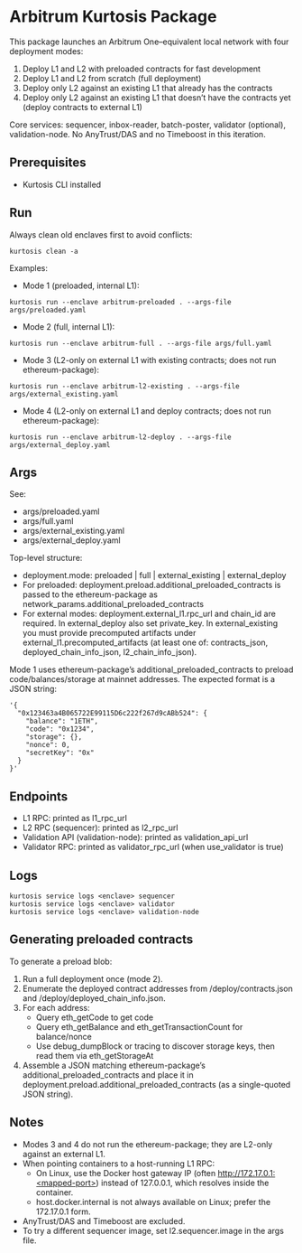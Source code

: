# Arbitrum Kurtosis Package

This package launches an Arbitrum One–equivalent local network with four deployment modes:
1) Deploy L1 and L2 with preloaded contracts for fast development
2) Deploy L1 and L2 from scratch (full deployment)
3) Deploy only L2 against an existing L1 that already has the contracts
4) Deploy only L2 against an existing L1 that doesn’t have the contracts yet (deploy contracts to external L1)

Core services: sequencer, inbox-reader, batch-poster, validator (optional), validation-node.
No AnyTrust/DAS and no Timeboost in this iteration.

## Prerequisites
- Kurtosis CLI installed

## Run
Always clean old enclaves first to avoid conflicts:
```
kurtosis clean -a
```

Examples:
- Mode 1 (preloaded, internal L1):
```
kurtosis run --enclave arbitrum-preloaded . --args-file args/preloaded.yaml
```
- Mode 2 (full, internal L1):
```
kurtosis run --enclave arbitrum-full . --args-file args/full.yaml
```
- Mode 3 (L2-only on external L1 with existing contracts; does not run ethereum-package):
```
kurtosis run --enclave arbitrum-l2-existing . --args-file args/external_existing.yaml
```
- Mode 4 (L2-only on external L1 and deploy contracts; does not run ethereum-package):
```
kurtosis run --enclave arbitrum-l2-deploy . --args-file args/external_deploy.yaml
```

## Args
See:
- args/preloaded.yaml
- args/full.yaml
- args/external_existing.yaml
- args/external_deploy.yaml

Top-level structure:
- deployment.mode: preloaded | full | external_existing | external_deploy
- For preloaded: deployment.preload.additional_preloaded_contracts is passed to the ethereum-package as network_params.additional_preloaded_contracts
- For external modes: deployment.external_l1.rpc_url and chain_id are required. In external_deploy also set private_key. In external_existing you must provide precomputed artifacts under external_l1.precomputed_artifacts (at least one of: contracts_json, deployed_chain_info_json, l2_chain_info_json).

Mode 1 uses ethereum-package’s additional_preloaded_contracts to preload code/balances/storage at mainnet addresses. The expected format is a JSON string:
```
'{
  "0x123463a4B065722E99115D6c222f267d9cABb524": {
    "balance": "1ETH",
    "code": "0x1234",
    "storage": {},
    "nonce": 0,
    "secretKey": "0x"
  }
}'
```

## Endpoints
- L1 RPC: printed as l1_rpc_url
- L2 RPC (sequencer): printed as l2_rpc_url
- Validation API (validation-node): printed as validation_api_url
- Validator RPC: printed as validator_rpc_url (when use_validator is true)

## Logs
```
kurtosis service logs <enclave> sequencer
kurtosis service logs <enclave> validator
kurtosis service logs <enclave> validation-node
```

## Generating preloaded contracts
To generate a preload blob:
1. Run a full deployment once (mode 2).
2. Enumerate the deployed contract addresses from /deploy/contracts.json and /deploy/deployed_chain_info.json.
3. For each address:
   - Query eth_getCode to get code
   - Query eth_getBalance and eth_getTransactionCount for balance/nonce
   - Use debug_dumpBlock or tracing to discover storage keys, then read them via eth_getStorageAt
4. Assemble a JSON matching ethereum-package’s additional_preloaded_contracts and place it in deployment.preload.additional_preloaded_contracts (as a single-quoted JSON string).

## Notes
- Modes 3 and 4 do not run the ethereum-package; they are L2-only against an external L1.
- When pointing containers to a host-running L1 RPC:
  - On Linux, use the Docker host gateway IP (often http://172.17.0.1:<mapped-port>) instead of 127.0.0.1, which resolves inside the container.
  - host.docker.internal is not always available on Linux; prefer the 172.17.0.1 form.
- AnyTrust/DAS and Timeboost are excluded.
- To try a different sequencer image, set l2.sequencer.image in the args file.
